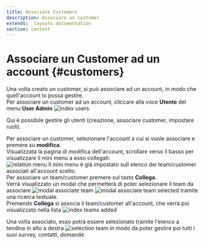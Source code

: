 ```yaml
---
title: Associate Customers
description: Associare un customer
extends: _layouts.documentation
section: content
---
```


# Associare un Customer ad un account {#customers}

Una volta creato un customer, si può associare ad un account, in modo che quell'account lo possa gestire.  
Per associare un customer ad un account, cliccare alla voce **Utente** del menu **User Admin**
![index users](https://quaeris-tv.github.io/doc_quaeris/assets/images/index_users.png "index users") 

Qui è possibile gestire gli utenti (creazione, associare customer, impostare ruoli).

Per associare un customer, selezionare l'account a cui si vuole associare e premere su **modifica**.  
Visualizzata la pagina di modifica dell'account, scrollare verso il basso per visualizzare il mini menu a esso collegati:  
![relation menu](https://quaeris-tv.github.io/doc_quaeris/assets/images/relation_menu_user.png "relation menu")
Il mini menu è già impostato sull elenco dei team/customer associati all'account scelto.  
Per associare un team/customer premere sul tasto **Collega**.  
Verrà visualizzato un modal che permetterà di poter selezionare il team da associare
![modal associate team](https://quaeris-tv.github.io/doc_quaeris/assets/images/modal_associate_team.png "modal associate team")
![modal associate team selected](https://quaeris-tv.github.io/doc_quaeris/assets/images/modal_associate_team_selected.png "modal associate team selected")
tramite una ricerca testuale.  
Premendo **Collega** si associa il team/customer all'account, che verrà poi visualizzato nella lista
![index teams added](https://quaeris-tv.github.io/doc_quaeris/assets/images/index_teams_added.png "index teams added")

Una volta associato, esso potrà essere selezionato tramite l'elenco a tendina in alto a destra
![selection team](https://quaeris-tv.github.io/doc_quaeris/assets/images/select_team2.png "selection team")
in modo da poter gestire poi tutti i suoi survey, contatti, domande.
